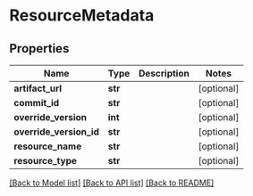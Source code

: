 # ResourceMetadata

## Properties
Name | Type | Description | Notes
------------ | ------------- | ------------- | -------------
**artifact_url** | **str** |  | [optional] 
**commit_id** | **str** |  | [optional] 
**override_version** | **int** |  | [optional] 
**override_version_id** | **str** |  | [optional] 
**resource_name** | **str** |  | [optional] 
**resource_type** | **str** |  | [optional] 

[[Back to Model list]](../README.md#documentation-for-models) [[Back to API list]](../README.md#documentation-for-api-endpoints) [[Back to README]](../README.md)


